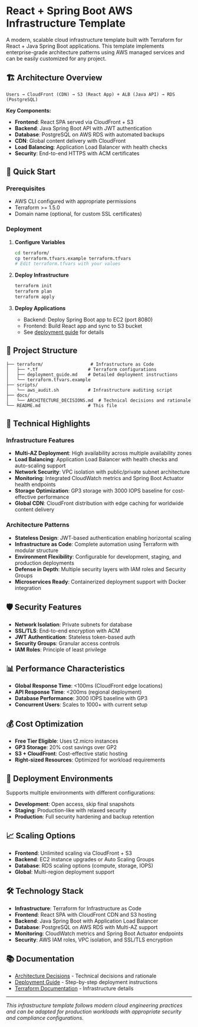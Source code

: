 # React + Spring Boot AWS Infrastructure Template

A modern, scalable cloud infrastructure template built with Terraform for React + Java Spring Boot applications. This template implements enterprise-grade architecture patterns using AWS managed services and can be easily customized for any project.

## 🏗️ Architecture Overview

```
Users → CloudFront (CDN) → S3 (React App) + ALB (Java API) → RDS (PostgreSQL)
```

**Key Components:**
- **Frontend**: React SPA served via CloudFront + S3
- **Backend**: Java Spring Boot API with JWT authentication
- **Database**: PostgreSQL on AWS RDS with automated backups
- **CDN**: Global content delivery with CloudFront
- **Load Balancing**: Application Load Balancer with health checks
- **Security**: End-to-end HTTPS with ACM certificates

## 🚀 Quick Start

### Prerequisites
- AWS CLI configured with appropriate permissions
- Terraform >= 1.5.0
- Domain name (optional, for custom SSL certificates)

### Deployment

1. **Configure Variables**
   ```bash
   cd terraform/
   cp terraform.tfvars.example terraform.tfvars
   # Edit terraform.tfvars with your values
   ```

2. **Deploy Infrastructure**
   ```bash
   terraform init
   terraform plan
   terraform apply
   ```

3. **Deploy Applications**
   - Backend: Deploy Spring Boot app to EC2 (port 8080)
   - Frontend: Build React app and sync to S3 bucket
   - See [deployment guide](terraform/deployment_guide.md) for details

## 📁 Project Structure

```
├── terraform/                  # Infrastructure as Code
│   ├── *.tf                   # Terraform configurations
│   ├── deployment_guide.md    # Detailed deployment instructions
│   └── terraform.tfvars.example
├── scripts/
│   └── aws_audit.sh           # Infrastructure auditing script
├── docs/
│   └── ARCHITECTURE_DECISIONS.md  # Technical decisions and rationale
└── README.md                  # This file
```

## 🔧 Technical Highlights

### Infrastructure Features
- **Multi-AZ Deployment**: High availability across multiple availability zones
- **Load Balancing**: Application Load Balancer with health checks and auto-scaling support
- **Network Security**: VPC isolation with public/private subnet architecture
- **Monitoring**: Integrated CloudWatch metrics and Spring Boot Actuator health endpoints
- **Storage Optimization**: GP3 storage with 3000 IOPS baseline for cost-effective performance
- **Global CDN**: CloudFront distribution with edge caching for worldwide content delivery

### Architecture Patterns
- **Stateless Design**: JWT-based authentication enabling horizontal scaling
- **Infrastructure as Code**: Complete automation using Terraform with modular structure
- **Environment Flexibility**: Configurable for development, staging, and production deployments
- **Defense in Depth**: Multiple security layers with IAM roles and Security Groups
- **Microservices Ready**: Containerized deployment support with Docker integration

## 🛡️ Security Features

- **Network Isolation**: Private subnets for database
- **SSL/TLS**: End-to-end encryption with ACM
- **JWT Authentication**: Stateless token-based auth
- **Security Groups**: Granular access controls
- **IAM Roles**: Principle of least privilege

## 📊 Performance Characteristics

- **Global Response Time**: <100ms (CloudFront edge locations)
- **API Response Time**: <200ms (regional deployment)
- **Database Performance**: 3000 IOPS baseline with GP3
- **Concurrent Users**: Scales to 1000+ with current setup

## 💰 Cost Optimization

- **Free Tier Eligible**: Uses t2.micro instances
- **GP3 Storage**: 20% cost savings over GP2
- **S3 + CloudFront**: Cost-effective static hosting
- **Right-sized Resources**: Optimized for workload requirements

## 🔄 Deployment Environments

Supports multiple environments with different configurations:
- **Development**: Open access, skip final snapshots
- **Staging**: Production-like with relaxed security
- **Production**: Full security hardening and backup retention

## 📈 Scaling Options

- **Frontend**: Unlimited scaling via CloudFront + S3
- **Backend**: EC2 instance upgrades or Auto Scaling Groups
- **Database**: RDS scaling options (compute, storage, IOPS)
- **Global**: Multi-region deployment support

## 🛠️ Technology Stack

- **Infrastructure**: Terraform for Infrastructure as Code
- **Frontend**: React SPA with CloudFront CDN and S3 hosting
- **Backend**: Java Spring Boot with Application Load Balancer
- **Database**: PostgreSQL on AWS RDS with Multi-AZ support
- **Monitoring**: CloudWatch metrics and Spring Boot Actuator endpoints
- **Security**: AWS IAM roles, VPC isolation, and SSL/TLS encryption

## 📚 Documentation

- [Architecture Decisions](docs/ARCHITECTURE_DECISIONS.md) - Technical decisions and rationale
- [Deployment Guide](terraform/deployment_guide.md) - Step-by-step deployment instructions
- [Terraform Documentation](terraform/README.md) - Infrastructure details

---

*This infrastructure template follows modern cloud engineering practices and can be adapted for production workloads with appropriate security and compliance configurations.*